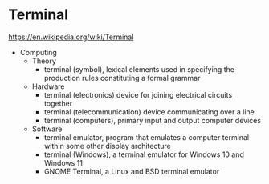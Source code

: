 # Terminal

https://en.wikipedia.org/wiki/Terminal

* Computing
  * Theory
    - terminal (symbol), lexical elements used in specifying the production rules constituting a formal grammar
  * Hardware
    - terminal (electronics) device for joining electrical circuits together
    - terminal (telecommunication) device communicating over a line
    - terminal (computers), primary input and output computer devices
  * Software
    - terminal emulator, program that emulates a computer terminal within some other display architecture
    - terminal (Windows), a terminal emulator for Windows 10 and Windows 11
    - GNOME Terminal, a Linux and BSD terminal emulator
